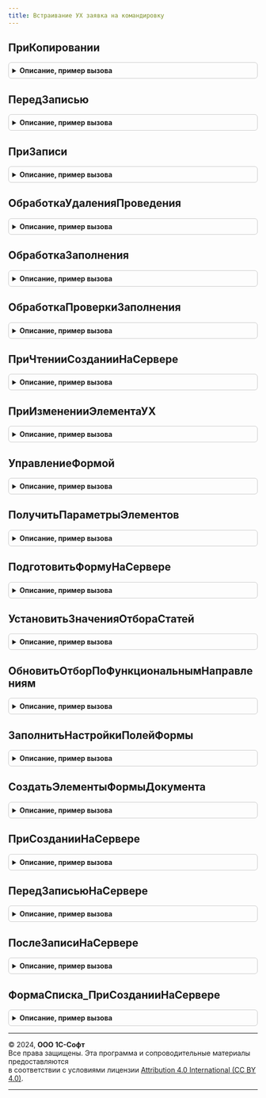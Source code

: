 ```yaml
---
title: Встраивание УХ заявка на командировку
---
```



## ПриКопировании
<details style="margin: 1em 0; padding: 0.5em; border: 1px solid #ccc; border-radius: 6px;">

<summary style="font-weight: bold; cursor: pointer;">Описание, пример вызова</summary>

```bsl

Процедура ПриКопировании(Объект, ОбъектКопирования) Экспорт
```

Пример вызова
```bsl
ВстраиваниеУХЗаявкаНаКомандировку.ПриКопировании(Объект, ОбъектКопирования) 
```
</details>

## ПередЗаписью
<details style="margin: 1em 0; padding: 0.5em; border: 1px solid #ccc; border-radius: 6px;">

<summary style="font-weight: bold; cursor: pointer;">Описание, пример вызова</summary>

```bsl

Процедура ПередЗаписью(Объект, Отказ, РежимЗаписи, РежимПроведения) Экспорт
```

Пример вызова
```bsl
ВстраиваниеУХЗаявкаНаКомандировку.ПередЗаписью(Объект, Отказ, РежимЗаписи, РежимПроведения) 
```
</details>

## ПриЗаписи
<details style="margin: 1em 0; padding: 0.5em; border: 1px solid #ccc; border-radius: 6px;">

<summary style="font-weight: bold; cursor: pointer;">Описание, пример вызова</summary>

```bsl

Процедура ПриЗаписи(Объект, Отказ) Экспорт
```

Пример вызова
```bsl
ВстраиваниеУХЗаявкаНаКомандировку.ПриЗаписи(Объект, Отказ) 
```
</details>

## ОбработкаУдаленияПроведения
<details style="margin: 1em 0; padding: 0.5em; border: 1px solid #ccc; border-radius: 6px;">

<summary style="font-weight: bold; cursor: pointer;">Описание, пример вызова</summary>

```bsl

Процедура ОбработкаУдаленияПроведения(Объект, Отказ) Экспорт
```

Пример вызова
```bsl
ВстраиваниеУХЗаявкаНаКомандировку.ОбработкаУдаленияПроведения(Объект, Отказ) 
```
</details>

## ОбработкаЗаполнения
<details style="margin: 1em 0; padding: 0.5em; border: 1px solid #ccc; border-radius: 6px;">

<summary style="font-weight: bold; cursor: pointer;">Описание, пример вызова</summary>

```bsl

Процедура ОбработкаЗаполнения(Объект, ДанныеЗаполнения, СтандартнаяОбработка) Экспорт
```

Пример вызова
```bsl
ВстраиваниеУХЗаявкаНаКомандировку.ОбработкаЗаполнения(Объект, ДанныеЗаполнения, СтандартнаяОбработка) 
```
</details>

## ОбработкаПроверкиЗаполнения
<details style="margin: 1em 0; padding: 0.5em; border: 1px solid #ccc; border-radius: 6px;">

<summary style="font-weight: bold; cursor: pointer;">Описание, пример вызова</summary>

```bsl

Процедура ОбработкаПроверкиЗаполнения(Объект, Отказ, ПроверяемыеРеквизиты, МассивНепроверяемыхРеквизитов) Экспорт
```

Пример вызова
```bsl
ВстраиваниеУХЗаявкаНаКомандировку.ОбработкаПроверкиЗаполнения(Объект, Отказ, ПроверяемыеРеквизиты, МассивНепроверяемыхРеквизитов) 
```
</details>

## ПриЧтенииСозданииНаСервере
<details style="margin: 1em 0; padding: 0.5em; border: 1px solid #ccc; border-radius: 6px;">

<summary style="font-weight: bold; cursor: pointer;">Описание, пример вызова</summary>

```bsl

// нетиповое событие документа. Вызывается перед исполнением основного кода
Процедура ПриЧтенииСозданииНаСервере(Форма) Экспорт
```

Пример вызова
```bsl
ВстраиваниеУХЗаявкаНаКомандировку.ПриЧтенииСозданииНаСервере(Форма) 
```
</details>

## ПриИзмененииЭлементаУХ
<details style="margin: 1em 0; padding: 0.5em; border: 1px solid #ccc; border-radius: 6px;">

<summary style="font-weight: bold; cursor: pointer;">Описание, пример вызова</summary>

```bsl

// Обработчик события изменения элемента формы
Процедура ПриИзмененииЭлементаУХ(Форма, ИмяЭлемента) экспорт Экспорт
```

Пример вызова
```bsl
ВстраиваниеУХЗаявкаНаКомандировку.ПриИзмененииЭлементаУХ(Форма, ИмяЭлемента) экспорт);
```
</details>

## УправлениеФормой
<details style="margin: 1em 0; padding: 0.5em; border: 1px solid #ccc; border-radius: 6px;">

<summary style="font-weight: bold; cursor: pointer;">Описание, пример вызова</summary>

```bsl

Процедура УправлениеФормой(Форма) Экспорт
```

Пример вызова
```bsl
ВстраиваниеУХЗаявкаНаКомандировку.УправлениеФормой(Форма));
```
</details>

## ПолучитьПараметрыЭлементов
<details style="margin: 1em 0; padding: 0.5em; border: 1px solid #ccc; border-radius: 6px;">

<summary style="font-weight: bold; cursor: pointer;">Описание, пример вызова</summary>

```bsl


Функция ПолучитьПараметрыЭлементов() Экспорт
```

Пример вызова
```bsl
Результат = ВстраиваниеУХЗаявкаНаКомандировку.ПолучитьПараметрыЭлементов());
```
</details>

## ПодготовитьФормуНаСервере
<details style="margin: 1em 0; padding: 0.5em; border: 1px solid #ccc; border-radius: 6px;">

<summary style="font-weight: bold; cursor: pointer;">Описание, пример вызова</summary>

```bsl

Процедура ПодготовитьФормуНаСервере(Форма) Экспорт
```

Пример вызова
```bsl
ВстраиваниеУХЗаявкаНаКомандировку.ПодготовитьФормуНаСервере(Форма));
```
</details>

## УстановитьЗначенияОтбораСтатей
<details style="margin: 1em 0; padding: 0.5em; border: 1px solid #ccc; border-radius: 6px;">

<summary style="font-weight: bold; cursor: pointer;">Описание, пример вызова</summary>

```bsl


Процедура УстановитьЗначенияОтбораСтатей(Форма) Экспорт
```

Пример вызова
```bsl
ВстраиваниеУХЗаявкаНаКомандировку.УстановитьЗначенияОтбораСтатей(Форма));
```
</details>

## ОбновитьОтборПоФункциональнымНаправлениям
<details style="margin: 1em 0; padding: 0.5em; border: 1px solid #ccc; border-radius: 6px;">

<summary style="font-weight: bold; cursor: pointer;">Описание, пример вызова</summary>

```bsl


Процедура ОбновитьОтборПоФункциональнымНаправлениям(Форма) Экспорт
```

Пример вызова
```bsl
ВстраиваниеУХЗаявкаНаКомандировку.ОбновитьОтборПоФункциональнымНаправлениям(Форма));
```
</details>

## ЗаполнитьНастройкиПолейФормы
<details style="margin: 1em 0; padding: 0.5em; border: 1px solid #ccc; border-radius: 6px;">

<summary style="font-weight: bold; cursor: pointer;">Описание, пример вызова</summary>

```bsl
// Определяет свойства полей формы в зависимости от данных
//
// Возвращаемое значение:
//    ТаблицаЗначений - таблица с колонками Поля, Условие, Свойства.
//
Функция ЗаполнитьНастройкиПолейФормы(Настройки) Экспорт
```

Пример вызова
```bsl
Результат = ВстраиваниеУХЗаявкаНаКомандировку.ЗаполнитьНастройкиПолейФормы(Настройки) 
```
</details>

## СоздатьЭлементыФормыДокумента
<details style="margin: 1em 0; padding: 0.5em; border: 1px solid #ccc; border-radius: 6px;">

<summary style="font-weight: bold; cursor: pointer;">Описание, пример вызова</summary>

```bsl

Процедура СоздатьЭлементыФормыДокумента(Форма) Экспорт
```

Пример вызова
```bsl
ВстраиваниеУХЗаявкаНаКомандировку.СоздатьЭлементыФормыДокумента(Форма));
```
</details>

## ПриСозданииНаСервере
<details style="margin: 1em 0; padding: 0.5em; border: 1px solid #ccc; border-radius: 6px;">

<summary style="font-weight: bold; cursor: pointer;">Описание, пример вызова</summary>

```bsl

/// нетиповое событие документа. Вызывается перед исполнением основного кода
Процедура ПриСозданииНаСервере(Форма, Отказ, СтандартнаяОбработка) Экспорт
```

Пример вызова
```bsl
ВстраиваниеУХЗаявкаНаКомандировку.ПриСозданииНаСервере(Форма, Отказ, СтандартнаяОбработка) 
```
</details>

## ПередЗаписьюНаСервере
<details style="margin: 1em 0; padding: 0.5em; border: 1px solid #ccc; border-radius: 6px;">

<summary style="font-weight: bold; cursor: pointer;">Описание, пример вызова</summary>

```bsl

// Переопределяемая процедура, вызываемая из одноименного обработчика события формы.
//
// Параметры:
// 	Форма - форма, из обработчика события которой происходит вызов процедуры.
//	см. справочную информацию по событиям управляемой формы.
//
Процедура ПередЗаписьюНаСервере(Форма, Отказ, ТекущийОбъект, ПараметрыЗаписи) Экспорт
```

Пример вызова
```bsl
ВстраиваниеУХЗаявкаНаКомандировку.ПередЗаписьюНаСервере(Форма, Отказ, ТекущийОбъект, ПараметрыЗаписи)
```
</details>

## ПослеЗаписиНаСервере
<details style="margin: 1em 0; padding: 0.5em; border: 1px solid #ccc; border-radius: 6px;">

<summary style="font-weight: bold; cursor: pointer;">Описание, пример вызова</summary>

```bsl

Процедура ПослеЗаписиНаСервере(Форма, ТекущийОбъект, ПараметрыЗаписи) Экспорт
```

Пример вызова
```bsl
ВстраиваниеУХЗаявкаНаКомандировку.ПослеЗаписиНаСервере(Форма, ТекущийОбъект, ПараметрыЗаписи) 
```
</details>

## ФормаСписка_ПриСозданииНаСервере
<details style="margin: 1em 0; padding: 0.5em; border: 1px solid #ccc; border-radius: 6px;">

<summary style="font-weight: bold; cursor: pointer;">Описание, пример вызова</summary>

```bsl

Процедура ФормаСписка_ПриСозданииНаСервере(Форма, Отказ, СтандартнаяОбработка) Экспорт
```

Пример вызова
```bsl
ВстраиваниеУХЗаявкаНаКомандировку.ФормаСписка_ПриСозданииНаСервере(Форма, Отказ, СтандартнаяОбработка) 
```
</details>

---

© 2024, **ООО 1С-Софт**  
Все права защищены. Эта программа и сопроводительные материалы предоставляются  
в соответствии с условиями лицензии [Attribution 4.0 International (CC BY 4.0)](https://creativecommons.org/licenses/by/4.0/legalcode).

---
